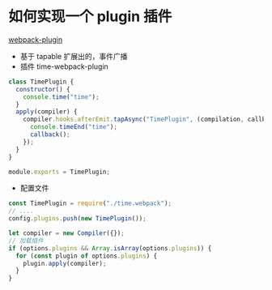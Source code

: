 # 如何实现一个 plugin 插件

[webpack-plugin](https://webpack.docschina.org/api/compiler-hooks/)

- 基于 tapable 扩展出的，事件广播
- 插件 time-webpack-plugin

```js
class TimePlugin {
  constructor() {
    console.time("time");
  }
  apply(compiler) {
    compiler.hooks.afterEmit.tapAsync("TimePlugin", (compilation, callback) => {
      console.timeEnd("time");
      callback();
    });
  }
}

module.exports = TimePlugin;
```

- 配置文件

```js
const TimePlugin = require("./time.webpack");
// ....
config.plugins.push(new TimePlugin());
```

```js
let compiler = new Compiler({});
// 加载插件
if (options.plugins && Array.isArray(options.plugins)) {
  for (const plugin of options.plugins) {
    plugin.apply(compiler);
  }
}
```
